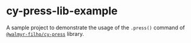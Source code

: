# cy-press-lib-example

A sample project to demonstrate the usage of the `.press()` command of [`@walmyr-filho/cy-press`](https://www.npmjs.com/package/@walmyr-filho/cy-press) library.
